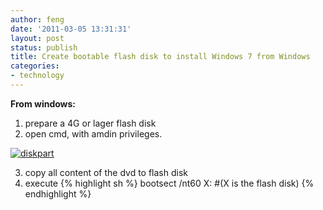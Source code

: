 ```yaml
---
author: feng
date: '2011-03-05 13:31:31'
layout: post
status: publish
title: Create bootable flash disk to install Windows 7 from Windows
categories:
- technology
---
```


**From windows:** 
1. prepare a 4G or lager flash disk 
2. open cmd, with amdin privileges.

[![diskpart](/imgs/diskpart-create-win7-bootable.jpg "diskpart
windows")](/imgs/diskpart-create-win7-bootable.jpg)

3. copy all content of the dvd to flash disk 
4. execute 
{% highlight sh %}
  bootsect /nt60 X:  #(X is the flash disk) 
{% endhighlight %}
